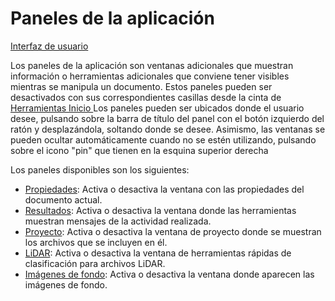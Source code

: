 # Paneles de la aplicación

[Interfaz de usuario](../interfaz-de-usuario.md)

Los paneles de la aplicación son ventanas adicionales que muestran información o herramientas adicionales que conviene tener visibles mientras se manipula un documento. Estos paneles pueden ser desactivados con sus correspondientes casillas desde la cinta de [Herramientas Inicio ](../../fichas-de-herramientas/untitled-251/)Los paneles pueden ser ubicados donde el usuario desee, pulsando sobre la barra de título del panel con el botón izquierdo del ratón y desplazándola, soltando donde se desee. Asimismo, las ventanas se pueden ocultar automáticamente cuando no se estén utilizando, pulsando sobre el icono "pin" que tienen en la esquina superior derecha

Los paneles disponibles son los siguientes:

* [Propiedades](untitled-300/): Activa o desactiva la ventana con las propiedades del documento actual.
* [Resultados](untitled-302.md): Activa o desactiva la ventana donde las herramientas muestran mensajes de la actividad realizada.
* [Proyecto](untitled-301.md): Activa o desactiva la ventana de proyecto donde se muestran los archivos que se incluyen en él.
* [LiDAR](untitled-300/untitled-293.md): Activa o desactiva la ventana de herramientas rápidas de clasificación para archivos LiDAR.
* [Imágenes de fondo](panel-imagenes-de-fondo.md): Activa o desactiva la ventana donde aparecen las imágenes de fondo.

